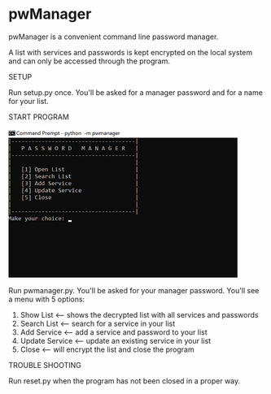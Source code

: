 # pwManager

pwManager is a convenient command line password manager. 

A list with services and passwords is kept encrypted on the local system 
and can only be accessed through the program.

SETUP

Run setup.py once. You'll be asked for a manager password and for a name for your list.


START PROGRAM

![Alt text](https://github.com/mejongetje/pwManager/blob/master/menu.png "Optional title")

Run pwmanager.py. You'll be asked for your manager password. 
You'll see a menu with 5 options:
  1. Show List <-- shows the decrypted list with all services and passwords
  2. Search List <-- search for a service in your list
  3. Add Service <-- add a service and password to your list
  4. Update Service <-- update an existing service in your list
  5. Close <-- will encrypt the list and close the program
  
  
TROUBLE SHOOTING

Run reset.py when the program has not been closed in a proper way.


